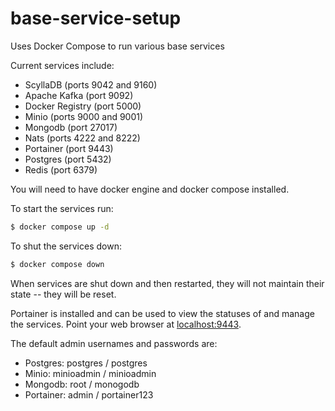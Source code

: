 # base-service-setup
Uses Docker Compose to run various base services

Current services include:

* ScyllaDB (ports 9042 and 9160)
* Apache Kafka (port 9092)
* Docker Registry (port 5000)
* Minio (ports 9000 and 9001)
* Mongodb (port 27017)
* Nats (ports 4222 and 8222)
* Portainer (port 9443)
* Postgres (port 5432)
* Redis (port 6379)

You will need to have docker engine and docker compose installed.

To start the services run:

```bash
$ docker compose up -d
```

To shut the services down:

```bash
$ docker compose down
```

When services are shut down and then restarted, they will not maintain their state -- they will be reset.

Portainer is installed and can be used to view the statuses of and manage the services.  Point your web browser at [localhost:9443](https://localhost:9443).

The default admin usernames and passwords are:

- Postgres: postgres / postgres
- Minio: minioadmin / minioadmin
- Mongodb: root / monogodb
- Portainer: admin / portainer123
